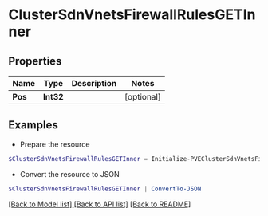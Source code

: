# ClusterSdnVnetsFirewallRulesGETInner
## Properties

Name | Type | Description | Notes
------------ | ------------- | ------------- | -------------
**Pos** | **Int32** |  | [optional] 

## Examples

- Prepare the resource
```powershell
$ClusterSdnVnetsFirewallRulesGETInner = Initialize-PVEClusterSdnVnetsFirewallRulesGETInner  -Pos null
```

- Convert the resource to JSON
```powershell
$ClusterSdnVnetsFirewallRulesGETInner | ConvertTo-JSON
```

[[Back to Model list]](../README.md#documentation-for-models) [[Back to API list]](../README.md#documentation-for-api-endpoints) [[Back to README]](../README.md)


